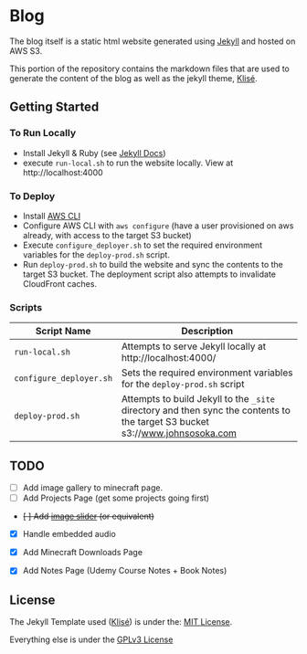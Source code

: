 # Blog

The blog itself is a static html website generated using [Jekyll](https://jekyllrb.com/docs/) and hosted on AWS S3.

This portion of the repository contains the markdown files that are used to generate the content of the blog as well 
as the jekyll theme, [Klisé](https://github.com/piharpi/jekyll-klise).

## Getting Started

### To Run Locally
* Install Jekyll & Ruby (see [Jekyll Docs](https://jekyllrb.com/docs/installation/))
* execute `run-local.sh` to run the website locally. View at http://localhost:4000

### To Deploy
* Install [AWS CLI](https://docs.aws.amazon.com/cli/latest/userguide/install-cliv2-linux.html)
* Configure AWS CLI with `aws configure` (have a user provisioned on aws already, with access to the target S3 bucket)
* Execute `configure_deployer.sh` to set the required environment variables for the `deploy-prod.sh` script.
* Run `deploy-prod.sh` to build the website and sync the contents to the target S3 bucket. The deployment script also 
attempts to invalidate CloudFront caches.

### Scripts
| Script Name | Description | 
| --- | --- |
| `run-local.sh` | Attempts to serve Jekyll locally at http://localhost:4000/ |
| `configure_deployer.sh` | Sets the required environment variables for the `deploy-prod.sh` script |
| `deploy-prod.sh` | Attempts to build Jekyll to the `_site` directory and then sync the contents to the target S3 bucket s3://www.johnsosoka.com |

## TODO
  * [ ] Add image gallery to minecraft page.
* [ ] Add Projects Page (get some projects going first)
* ~~[ ] Add [image slider](https://github.com/jekylltools/jekyll-ideal-image-slider) (or equivalent)~~
* [x] Handle embedded audio
* [x] Add Minecraft Downloads Page
* [x] Add Notes Page (Udemy Course Notes + Book Notes)


## License

The Jekyll Template used ([Klisé](klise.now.sh)) is under the: [MIT License](JEKYLL_TEMPLATE_LICENSE).

Everything else is under the [GPLv3 License](https://www.gnu.org/licenses/gpl-3.0.en.html)